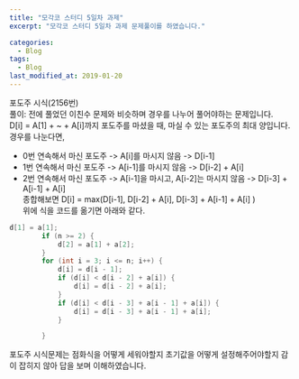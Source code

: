 ```yaml
---
title: "모각코 스터디 5일차 과제"
excerpt: "모각코 스터디 5일차 과제 문제풀이를 하였습니다."

categories:
  - Blog
tags:
  - Blog
last_modified_at: 2019-01-20
---
```

포도주 시식(2156번)  
풀이: 전에 풀었던 이친수 문제와 비슷하며 경우를 나누어 풀어야하는 문제입니다.  
D[i] = A[1] + ~ + A[i]까지 포도주를 마셨을 때, 마실 수 있는 포도주의 최대 양입니다.  
경우를 나눈다면,  
- 0번 연속해서 마신 포도주 -> A[i]를 마시지 않음 -> D[i-1]  
- 1번 연속해서 마신 포도주 -> A[i-1]를 마시지 않음 -> D[i-2] + A[i]  
- 2번 연속해서 마신 포도주 -> A[i-1]을 마시고, A[i-2]는 마시지 않음 -> D[i-3] + A[i-1] + A[i]  
종합해보면 D[i] = max(D[i-1], D[i-2] + A[i], D[i-3] + A[i-1] + A[i] )  
위에 식을 코드를 옮기면 아래와 같다.  
~~~java  
d[1] = a[1];  
		if (n >= 2) {  
			d[2] = a[1] + a[2];  
		}  
		for (int i = 3; i <= n; i++) {  
			d[i] = d[i - 1];  
			if (d[i] < d[i - 2] + a[i]) {  
				d[i] = d[i - 2] + a[i];  
			}  
			if (d[i] < d[i - 3] + a[i - 1] + a[i]) {  
				d[i] = d[i - 3] + a[i - 1] + a[i];  
			}  

		}  
~~~
포도주 시식문제는 점화식을 어떻게 세워야할지 초기값을 어떻게 설정해주어야할지 감이 잡히지 않아 답을 보며 이해하였습니다.  
